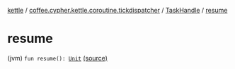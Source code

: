 [kettle](../../index.md) / [coffee.cypher.kettle.coroutine.tickdispatcher](../index.md) / [TaskHandle](index.md) / [resume](./resume.md)

# resume

(jvm) `fun resume(): `[`Unit`](https://kotlinlang.org/api/latest/jvm/stdlib/kotlin/-unit/index.html) [(source)](https://github.com/Cypher121/kettle/blob/master/src/main/kotlin/coffee/cypher/kettle/coroutine/tickdispatcher/TaskHandle.kt#L58)